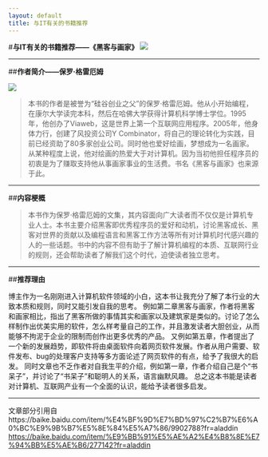 ```yaml
---
layout: default
title: 与IT有关的书籍推荐
---
```


#**与IT有关的书籍推荐——《黑客与画家》**
![](https://raw.githubusercontent.com/YoungAragon/swi-homework/gh-pages/images/6a600c338744ebf8fe870cd6d3f9d72a6159a761.jpg.png)

---
##**作者简介——保罗·格雷厄姆**


![](https://raw.githubusercontent.com/YoungAragon/swi-homework/gh-pages/images/6d81800a19d8bc3e8c8c43a1828ba61ea9d345d0.jpg)

>本书的作者是被誉为“硅谷创业之父”的保罗·格雷厄姆。他从小开始编程，在康尔大学读完本科，然后在哈佛大学获得计算机科学博士学位。1995年，他创办了Viaweb，这是世界上第一个互联网应用程序。2005年，他身体力行，创建了风投资公司Y Combinator，将自己的理论转化为实践，目前已经资助了80多家创业公司。同时他也爱好绘画，梦想成为一名画家。从某种程度上说，他对绘画的热爱大于对计算机。因为当初他担任程序员的初衷是为了赚取支持他从事画家事业的生活费。书名《黑客与画家》也来源于此。

---
 ##**内容梗概**
 
 >本书作为保罗·格雷厄姆的文集，其内容面向广大读者而不仅仅是计算机专业人士。本书主要介绍黑客即优秀程序员的爱好和动机，讨论黑客成长、黑客对世界的贡献以及编程语言和黑客工作方法等所有对计算机时代感兴趣的人的一些话题。书中的内容不但有助于了解计算机编程的本质、互联网行业的规则，还会帮助读者了解我们这个时代，迫使读者独立思考。

---

 ##**推荐理由**
 
 博主作为一名刚刚进入计算机软件领域的小白，这本书让我充分了解了本行业的大致本质和规则，同时又能引发自我的思考。
 例如第二章黑客与画家，作者将黑客和画家相比，指出了黑客所做的事情其实和画家以及建筑家是类似的。讨论了怎么样制作出优美实用的软件，怎么样考量自己的工作，并且激发读者大胆创业，从而能够不拘泥于企业的限制而创作出更多优秀的产品。
 又例如第五章，作者提出了一个新的发展趋势，即软件将由桌面软件向着网页软件发展。作者从用户需要、软件发布、bug的处理客户支持等多方面论述了网页软件的有点，给予了我很大的启发。
 同时文章也不乏作者对自我生平的介绍，例如第一章，作者介绍自己是个“书呆子”，并讨论了“书呆子”和聪明人的关系，语言幽默风趣。
 总之这本书能是读者对计算机、互联网产业有一个全面的认识，能给予读者很多启发。

---
 
 文章部分引用自https://baike.baidu.com/item/%E4%BF%9D%E7%BD%97%C2%B7%E6%A0%BC%E9%9B%B7%E5%8E%84%E5%A7%86/9902788?fr=aladdin
 https://baike.baidu.com/item/%E9%BB%91%E5%AE%A2%E4%B8%8E%E7%94%BB%E5%AE%B6/277142?fr=aladdin